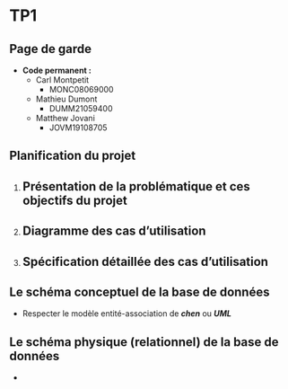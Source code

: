 # TP1

## Page de garde

- **Code permanent :** 
  - Carl Montpetit 
    - MONC08069000
  - Mathieu Dumont 
    - DUMM21059400
  - Matthew Jovani
    - JOVM19108705

## Planification du projet

1. Présentation de la problématique et ces objectifs du projet
   - 
2. Diagramme des cas d’utilisation
   - 
3. Spécification détaillée des cas d’utilisation
   - 

## Le schéma  conceptuel de la base de données

- Respecter le modèle entité-association de ***chen*** ou ***UML***  

## Le schéma physique (relationnel) de la base de données

- 